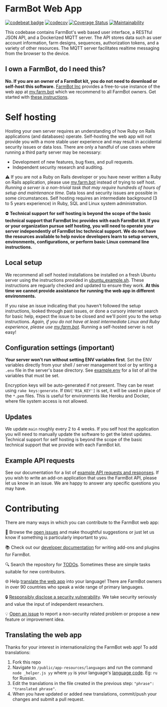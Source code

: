 # FarmBot Web App

[![codebeat badge](https://codebeat.co/badges/7f81859b-67fe-4bdb-b56f-050bfed35e9c)](https://codebeat.co/projects/github-com-farmbot-farmbot-web-app-staging)
[![codecov](https://codecov.io/gh/FarmBot/Farmbot-Web-App/branch/main/graph/badge.svg)](https://codecov.io/gh/FarmBot/Farmbot-Web-App)
[![Coverage Status](https://coveralls.io/repos/github/FarmBot/Farmbot-Web-App/badge.svg)](https://coveralls.io/github/FarmBot/Farmbot-Web-App)
[![Maintainability](https://api.codeclimate.com/v1/badges/74091163d8a02bb8988f/maintainability)](https://codeclimate.com/github/FarmBot/Farmbot-Web-App/maintainability)

This codebase contains FarmBot's web based user interface, a RESTful JSON API, and a Dockerized MQTT server. The API stores data such as user account information, farm designs, sequences, authorization tokens, and a variety of other resources. The MQTT server facilitates realtime messaging from the browser to the device.

## I own a FarmBot, do I need this?

**No. If you are an owner of a FarmBot kit, you do not need to download or self-host this software.** [FarmBot Inc](https://farm.bot) provides a free-to-use instance of the web app at [my.farm.bot](https://my.farm.bot/) which we recommend to all FarmBot owners. Get started with [these instructions](https://software.farm.bot/docs/getting-started).

# Self hosting

Hosting your own server requires an understanding of how Ruby on Rails applications (and databases) operate. Self-hosting the web app will not provide you with a more stable user experience and may result in accidental security issues or data loss. There are only a handful of use cases where running a third party server may be necessary:

 * Development of new features, bug fixes, and pull requests.
 * Independent security research and auditing.

:warning: If you are not a Ruby on Rails developer or you have never written a Ruby on Rails application, please use [my.farm.bot](https://my.farm.bot/) instead of trying to self host. *Running a server is a non-trivial task that may require hundreds of hours of setup and maintenance time.* Data loss and security issues are possible in some circumstances. Self hosting requires an intermediate background (3 to 5 years experience) in Ruby, SQL and Linux system administration.

:no_entry: **Technical support for self hosting is beyond the scope of the basic technical support that FarmBot Inc provides with each FarmBot kit. If you or your organization pursue self hosting, you will need to operate your server independently of FarmBot Inc technical support. We do not have the resources available to help novice developers learn to setup servers, environments, configurations, or perform basic Linux command line instructions.**

## Local setup

We recommend all self hosted installations be installed on a fresh Ubuntu server using the instructions provided in [ubuntu_example.sh](https://github.com/FarmBot/Farmbot-Web-App/blob/main/ubuntu_example.sh). These instructions are reguarly checked and updated to ensure they work. **At this time we cannot provide assistance for running the web app in different environments.**

If you raise an issue indicating that you haven't followed the setup instructions, looked through past issues, or done a cursory internet search for basic help, expect the issue to be closed and we'll point you to the setup instructions. *Again, if you do not have at least intermediate Linux and Ruby experience, please use [my.farm.bot](https://my.farm.bot).* Running a self-hosted server is not easy!

## Configuration settings (important)

**Your server won't run without setting ENV variables first**. Set the ENV variables directly from your shell / server management tool or by writing a `.env` file in the server's base directory. See [example.env](https://github.com/FarmBot/Farmbot-Web-App/blob/main/example.env) for a list of all the variables that must be set.

Encryption keys will be auto-generated if not present. They can be reset using `rake keys:generate`. If `ENV['RSA_KEY']` is set, it will be used in place of the `*.pem` files. This is useful for environments like Heroku and Docker, where file system access is not allowed.

## Updates

We update `main` roughly every 2 to 4 weeks. If you self host the application you will need to manually update the software to get the latest updates. Technical support for self hosting is beyond the scope of the basic technical support that we provide with each FarmBot kit.

## Example API requests

See our documentation for a list of [example API requests and responses](https://developer.farm.bot/docs/api-docs). If you wish to write an add-on application that uses the FarmBot API, please let us know in an issue. We are happy to answer any specific questions you may have.

# Contributing

There are many ways in which you can contribute to the FarmBot web app:

:pencil: Browse the [open issues](https://github.com/FarmBot/Farmbot-Web-App/issues) and make thoughtful suggestions or just let us know if something is particularly important to you.

:books: Check out our [developer documentation](https://developer.farm.bot/) for writing add-ons and plugins for FarmBot.

:mag: Search the repository for [TODOs](https://github.com/FarmBot/Farmbot-Web-App/search?utf8=%E2%9C%93&q=todo). Sometimes these are simple tasks suitable for new contributors.

:globe_with_meridians: Help [translate the web app](#translating-the-web-app) into your language! There are FarmBot owners in over 90 countries who speak a wide range of primary languages.

:lock: [Responsibly disclose a security vulnerability](http://disclosure.farm.bot/). We take security seriously and value the input of independent researchers.

:bulb: [Open an issue](https://github.com/FarmBot/Farmbot-Web-App/issues/new) to report a non-security related problem or propose a new feature or improvement idea.

## Translating the web app

Thanks for your interest in internationalizing the FarmBot web app! To add translations:

1. Fork this repo
0. Navigate to `/public/app-resources/languages` and run the command `node _helper.js yy` where `yy` is your language's [language code](http://www.science.co.il/Language/Locale-codes.php). Eg: `ru` for Russian.
0. Edit the translations in the file created in the previous step: `"phrase": "translated phrase"`.
0. When you have updated or added new translations, commit/push your changes and submit a pull request.
